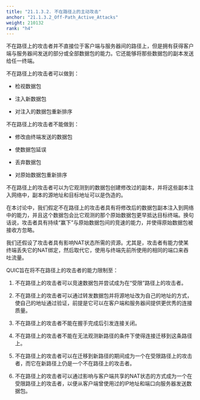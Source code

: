 ```yaml
---
title: "21.1.3.2. 不在路径上的主动攻击"
anchor: "21.1.3.2_Off-Path_Active_Attacks"
weight: 210132
rank: "h4"
---
```


不在路径上的攻击者并不直接位于客户端与服务器间的路径上，但是拥有获得客户端与服务器间发送的部分或全部数据包的能力。它还能够将那些数据包的副本发送给任一终端。

不在路径上的攻击者可以做到：

* 检视数据包

* 注入新数据包

* 对注入的数据包重新排序

不在路径上的攻击者不能做到：

* 修改由终端发送的数据包

* 使数据包延误

* 丢弃数据包

* 对原始数据包重新排序

不在路径上的攻击者可以为它观测到的数据包创建修改过的副本，并将这些副本注入网络中，副本的源地址和目标地址可以是伪造的。

在本讨论中，我们假定不在路径上的攻击者具有将修改后的数据包副本注入到网络中的能力，并且这个数据包会比它观测的那个原始数据包更早抵达目标终端。换句话说，攻击者具有持续“赢下”与原始数据包间的竞速的能力，并使得原始数据包被接收方忽略。

我们还假设了攻击者具有影响NAT状态所需的资源。尤其是，攻击者有能力使某终端丢失它的NAT绑定，然后取代它，使用与终端先前所使用的相同的端口来吞吐流量。

QUIC旨在将不在路径上的攻击者的能力限制至：

1. 不在路径上的攻击者可以竞速数据包并尝试成为在“受限”路径上的攻击者。

2. 不在路径上的攻击者可以通过转发数据包并将源地址改为自己的地址的方式，使自己的地址通过验证，前提是它可以在客户端和服务器间提供更优秀的连接质量。

3. 不在路径上的攻击者不能在握手完成后引发连接关闭。

4. 不在路径上的攻击者不能在无法观测新路径的条件下使得连接迁移到这条路径上。

5. 不在路径上的攻击者可以在迁移到新路径的期间成为一个在受限路径上的攻击者，而它在新路径上仍是一个不在路径上的攻击者。

6. 不在路径上的攻击者可以通过影响与客户端共享的NAT状态的方式成为一个在受限路径上的攻击者，以便从客户端曾使用过的IP地址和端口向服务器发送数据包。
